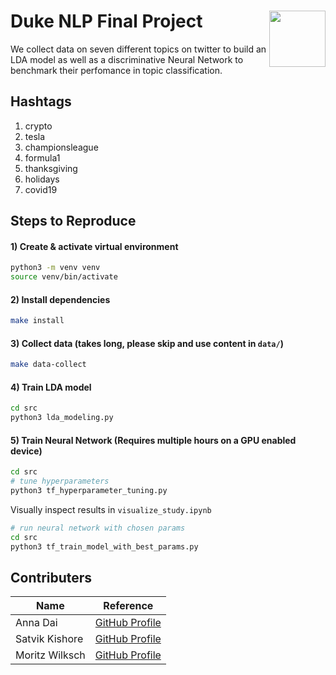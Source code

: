 # Duke NLP Final Project <img width=90 align="right" src="https://upload.wikimedia.org/wikipedia/commons/thumb/e/e6/Duke_University_logo.svg/1024px-Duke_University_logo.svg.png">

We collect data on seven different topics on twitter to build an LDA model as well as a discriminative Neural Network to benchmark their perfomance in topic classification.

## Hashtags
1) crypto
2) tesla
3) championsleague
4) formula1
5) thanksgiving
6) holidays
7) covid19

## Steps to Reproduce
#### 1) Create & activate virtual environment
```bash
python3 -m venv venv
source venv/bin/activate
```

#### 2) Install dependencies
```bash
make install
```

#### 3) Collect data (takes long, please skip and use content in `data/`) 
```bash
make data-collect
```

#### 4) Train LDA model
```bash
cd src
python3 lda_modeling.py
```


#### 5) Train Neural Network (Requires multiple hours on a GPU enabled device)
```bash
cd src
# tune hyperparameters
python3 tf_hyperparameter_tuning.py
```

Visually inspect results in `visualize_study.ipynb`

```bash
# run neural network with chosen params
cd src
python3 tf_train_model_with_best_params.py
```


## Contributers

| Name | Reference |
|---- | ----|
|Anna Dai | [GitHub Profile](https://github.com/dai-anna)|
|Satvik Kishore| [GitHub Profile](https://github.com/satvikk)|
|Moritz Wilksch |[GitHub Profile](https://github.com/moritzwilksch)|


